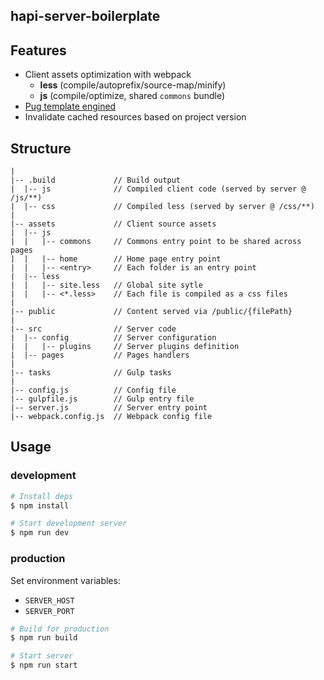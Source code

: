 ## hapi-server-boilerplate

## Features

- Client assets optimization with webpack
    - **less** (compile/autoprefix/source-map/minify)
    - **js** (compile/optimize, shared `commons` bundle)
- [Pug template engined](https://pugjs.org) 
- Invalidate cached resources based on project version
 
 
 ## Structure
 ```
 |
 |-- .build             // Build output
 |  |-- js              // Compiled client code (served by server @ /js/**)
 |  |-- css             // Compiled less (served by server @ /css/**)
 |
 |-- assets             // Client source assets
 |  |-- js
 |  |   |-- commons     // Commons entry point to be shared across pages
 |  |   |-- home        // Home page entry point
 |  |   |-- <entry>     // Each folder is an entry point
 |  |-- less
 |  |   |-- site.less   // Global site sytle
 |  |   |-- <*.less>    // Each file is compiled as a css files
 |
 |-- public             // Content served via /public/{filePath}
 |
 |-- src                // Server code
 |  |-- config          // Server configuration
 |  |   |-- plugins     // Server plugins definition
 |  |-- pages           // Pages handlers
 |
 |-- tasks              // Gulp tasks
 |
 |-- config.js          // Config file
 |-- gulpfile.js        // Gulp entry file
 |-- server.js          // Server entry point
 |-- webpack.config.js  // Webpack config file
 
```

## Usage

### development
```sh
# Install deps
$ npm install

# Start development server
$ npm run dev
```

### production

Set environment variables:
- `SERVER_HOST`
- `SERVER_PORT`

```sh
# Build for production
$ npm run build

# Start server
$ npm run start
```
